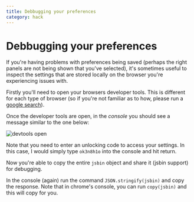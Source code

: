```yaml
---
title: Debbugging your preferences
category: hack
---
```

# Debbugging your preferences

If you're having problems with preferences being saved (perhaps the right panels are not being shown that you've selected), it's sometimes useful to inspect the settings that are stored locally on the browser you're experiencing issues with.

Firstly you'll need to open your browsers developer tools. This is different for each type of browser (so if you're not familiar as to how, please run a [google search](https://www.google.co.uk/webhp?sourceid=chrome-instant&ion=1&espv=2&ie=UTF-8#q=how+do+I+open+developers+tool+in+(safari+OR+chrome+OR+ie+OR+opera))).

Once the developer tools are open, in the *console* you should see a message similar to the one below:

![devtools open](/images/debugging-prefs-devtools.png)

Note that you need to enter an unlocking code to access your settings. In this case, I would simply type `ok3n8h1o` into the console and hit return.

Now you're able to copy the entire `jsbin` object and share it (jsbin support) for debugging.

In the console (again) run the command `JSON.stringify(jsbin)` and copy the response. Note that in chrome's console, you can run `copy(jsbin)` and this will copy for you.